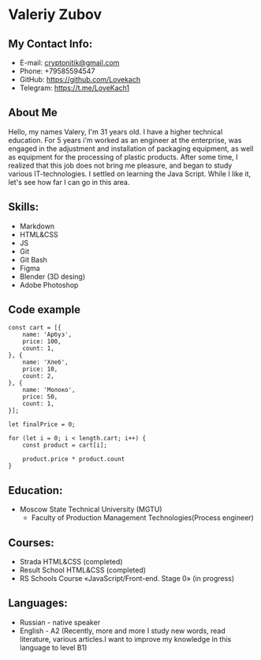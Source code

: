 # Valeriy Zubov

## My Contact Info:
* E-mail: cryptonitik@gmail.com
* Phone: +79585594547
* GitHub: https://github.com/Lovekach
* Telegram: https://t.me/LoveKach1

## About Me
Hello, my names Valery, I'm 31 years old. I have a higher technical education. For 5 years i'm worked as an engineer at the enterprise, was engaged in the adjustment and installation of packaging equipment, as well as equipment for the processing of plastic products. After some time, I realized that this job does not bring me pleasure, and began to study various IT-technologies. I settled on learning the Java Script. While I like it, let's see how far I can go in this area.

## Skills:
* Markdown
* HTML&CSS
* JS
* Git
* Git Bash
* Figma
* Blender (3D desing)
* Adobe Photoshop

## Code example

```
const cart = [{
    name: 'Арбуз',
    price: 100,
    count: 1,
}, {
    name: 'Хлеб',
    price: 10,
    count: 2,
}, {
    name: 'Мoлоко',
    price: 50,
    count: 1,
}];

let finalPrice = 0;

for (let i = 0; i < length.cart; i++) {
    const product = cart[i];

    product.price * product.count
}
```

## Education:
* Moscow State Technical University (MGTU)
    * Faculty of Production Management Technologies(Process engineer)

## Courses:
   * Strada HTML&CSS (completed)
   * Result School HTML&CSS (completed)
   * RS Schools Course «JavaScript/Front-end. Stage 0» (in progress)
   
## Languages:
* Russian - native speaker
* English - A2 (Recently, more and more I study new words, read literature, various articles.I want to improve my knowledge in this language to level B1)
